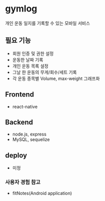 # gymlog
개인 운동 일지를 기록할 수 있는 모바일 서비스

## 필요 기능
- 회원 인증 및 권한 설정
- 운동한 날짜 기록
- 개인 운동 목록 설정
- 그날 한 운동의 무게/회수/세트 기록
- 각 운동 종목별 Volume, max-weight 그래프화

## Frontend
- react-native

## Backend
- node.js, express
- MySQL, sequelize

## deploy
- 미정

### 사용자 경험 참고
- fitNotes(Android application)
